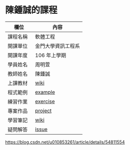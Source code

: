 # 陳鍾誠的課程

欄位       |  內容
----------|----------------------------
課程名稱   | 軟體工程
開課單位   | 金門大學資訊工程系
開課年度   | 106 年上學期
學員姓名   | 周明萱
教師姓名   | 陳鍾誠
上課教材   | [wiki](https://github.com/cccnqu/se106a/wiki)
程式範例   | [example](example)
練習作業   | [exercise](exercise)
專案作品   | [project](project)
學習筆記   | [wiki](../../wiki)
疑問解答   | [issue](https://github.com/cccnqu/se106a/issues)

https://blog.csdn.net/u010853261/article/details/54811554
